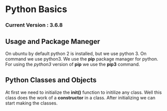 # Python Basics
### Current Version : 3.6.8
## Usage and Package Maneger
On ubuntu by default python 2 is installed, but we use python 3. On command we use python3. We use the **pip** package manager for python. For using the _python3_ version of **pip** we use the **pip3** command.

## Python Classes and Objects
At first we need to initialize the **__init__()** function to initilize any class. Well this class does the work of a **constructor** in a class. After initializing we can start making the classes. 

